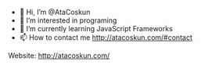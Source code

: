 - 👋 Hi, I’m @AtaCoskun
- 👀 I’m interested in programing
- 🌱 I’m currently learning JavaScript Frameworks
- 📫 How to contact me http://atacoskun.com/#contact

Website: http://atacoskun.com/
